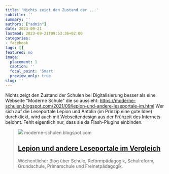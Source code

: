 ```yaml
---
title: 'Nichts zeigt den Zustand der ...'
subtitle: ''
summary: ''
authors: ["admin"]
date: 2023-09-21
lastmod: 2023-09-21T09:53:36+02:00
categories:
- facebook
tags: []
featured: no
image:
  placement: 1
  caption: ''
  focal_point: 'Smart'
  preview_only: true
slug: ''
---
```

Nichts zeigt den Zustand der Schulen bei Digitalisierung besser als eine Webseite "Moderne Schule" die so aussieht: https://moderne-schulen.blogspot.com/2021/09/lepion-und-andere-leseportale-im.html
Wer sich auf die Leseportale Lepion und Antolin (im Prinzip eine gute Idee) durchklickt, wird auch mit Webseitendesign aus der Frühzeit des Internets belohnt. Fehlt eigentlich nur, dass sie da Flash-Plugins einbinden.
> [![](https://1.bp.blogspot.com/-fJxioIDQ5hI/YTIrnojY0GI/AAAAAAAABms/7Rcw_sOrlaEqDqeeCMGyrx_tXFlfRMCUwCLcBGAsYHQ/w1200-h630-p-k-no-nu/Antolin_1164x577_Lennart_v08_bb.png)](https://moderne-schulen.blogspot.com/2021/09/lepion-und-andere-leseportale-im.html)
> moderne-schulen.blogspot.com
> ## [Lepion und andere Leseportale im Vergleich](https://moderne-schulen.blogspot.com/2021/09/lepion-und-andere-leseportale-im.html)
>
>Wöchentlicher Blog über Schule, Reformpädagogik, Schulreform, Grundschule, Primarschule und Freinetpädagogik.

